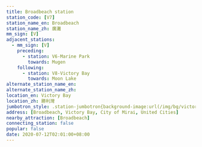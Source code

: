```yaml
---
title: Broadbeach station
station_code: [V7]
station_name_en: Broadbeach
station_name_zh: 廣灘
mm_sign: [V]
adjacent_stations:
  - mm_sign: [V]
    preceding:
      - station: V6-Marine Park
        towards: Mugen
    following:
      - station: V8-Victory Bay
        towards: Moon Lake
alternate_station_name_en: 
alternate_station_name_zh: 
location_en: Victory Bay
location_zh: 勝利灣
jumbotron_style: .station-jumbotron{background-image:url(/img/bg/victoryline.png);background-repeat:no-repeat;background-size:100% 10px;background-position:0 130px}
address: [Broadbeach, Victory Bay, City of Mirai, United Cities]
nearby_attraction: [Broadbeach]
connecting_station: false
popular: false
date: 2020-07-12T02:01:00+08:00
---
```


